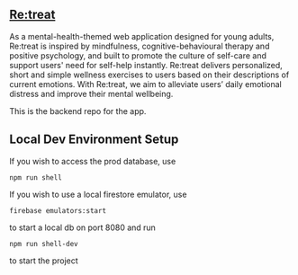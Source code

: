 ## [Re:treat](https://re-treat.github.io/)

As a mental-health-themed web application designed for young adults, Re:treat is inspired by mindfulness, cognitive-behavioural therapy and positive psychology, and built to promote the culture of self-care and support users' need for self-help instantly. Re:treat delivers personalized, short and simple wellness exercises to users based on their descriptions of current emotions. With Re:treat, we aim to alleviate users’ daily emotional distress and improve their mental wellbeing.

This is the backend repo for the app.

## Local Dev Environment Setup

If you wish to access the prod database, use

```npm run shell```

If you wish to use a local firestore emulator, use

```firebase emulators:start```

to start a local db on port 8080 and run

```npm run shell-dev```

to start the project

